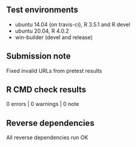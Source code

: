 ## Test environments
* ubuntu 14.04 (on travis-ci), R 3.5.1 and R devel
* ubuntu 20.04, R 4.0.2
* win-builder (devel and release)

## Submission note

Fixed invalid URLs from pretest results

## R CMD check results

0 errors | 0 warnings | 0 note

## Reverse dependencies

All reverse dependencies run OK
